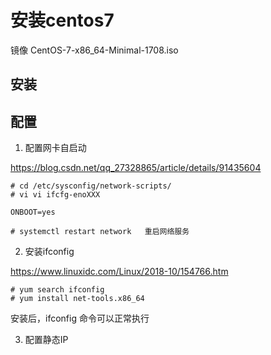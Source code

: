 # 安装centos7

镜像
CentOS-7-x86_64-Minimal-1708.iso

## 安装

## 配置

1. 配置网卡自启动

https://blog.csdn.net/qq_27328865/article/details/91435604

```shell
# cd /etc/sysconfig/network-scripts/
# vi vi ifcfg-enoXXX

ONBOOT=yes

# systemctl restart network   重启网络服务
```



2. 安装ifconfig

https://www.linuxidc.com/Linux/2018-10/154766.htm

```shell
# yum search ifconfig
# yum install net-tools.x86_64 
```
安装后，ifconfig 命令可以正常执行

3. 配置静态IP

